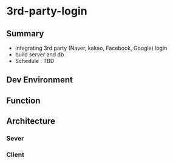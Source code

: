# 3rd-party-login

## Summary
- integrating 3rd party (Naver, kakao, Facebook, Google) login
- build server and db
- Schedule : TBD

## Dev Environment

## Function

## Architecture

### Sever

### Client
